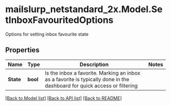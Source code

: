 # mailslurp_netstandard_2x.Model.SetInboxFavouritedOptions
Options for setting inbox favourite state

## Properties

Name | Type | Description | Notes
------------ | ------------- | ------------- | -------------
**State** | **bool** | Is the inbox a favorite. Marking an inbox as a favorite is typically done in the dashboard for quick access or filtering | 

[[Back to Model list]](../README#documentation-for-models) [[Back to API list]](../README#documentation-for-api-endpoints) [[Back to README]](../README)

